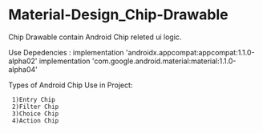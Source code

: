# Material-Design_Chip-Drawable
Chip Drawable contain Android Chip releted ui logic.

Use Depedencies :
  implementation 'androidx.appcompat:appcompat:1.1.0-alpha02'
  implementation 'com.google.android.material:material:1.1.0-alpha04'

Types of Android Chip Use in Project:

     1)Entry Chip
     2)Filter Chip
     3)Choice Chip
     4)Action Chip
